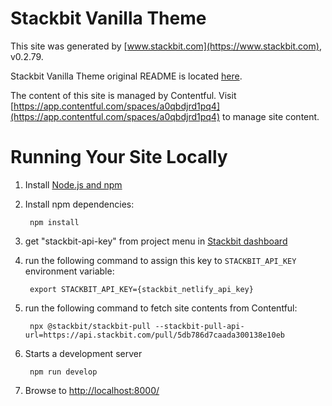 # Stackbit Vanilla Theme

This site was generated by [www.stackbit.com](https://www.stackbit.com), v0.2.79.

Stackbit Vanilla Theme original README is located [here](./README.theme.md).

The content of this site is managed by Contentful. Visit [https://app.contentful.com/spaces/a0qbdjrd1pq4](https://app.contentful.com/spaces/a0qbdjrd1pq4) to manage site content.

# Running Your Site Locally

1. Install [Node.js and npm](https://nodejs.org/en/)

1. Install npm dependencies:

        npm install

1. get "stackbit-api-key" from project menu in [Stackbit dashboard](https://app.stackbit.com/dashboard)

1. run the following command to assign this key to `STACKBIT_API_KEY` environment variable:

        export STACKBIT_API_KEY={stackbit_netlify_api_key}

1. run the following command to fetch site contents from Contentful:

        npx @stackbit/stackbit-pull --stackbit-pull-api-url=https://api.stackbit.com/pull/5db786d7caada300138e10eb

1. Starts a development server

        npm run develop

1. Browse to [http://localhost:8000/](http://localhost:8000/)
